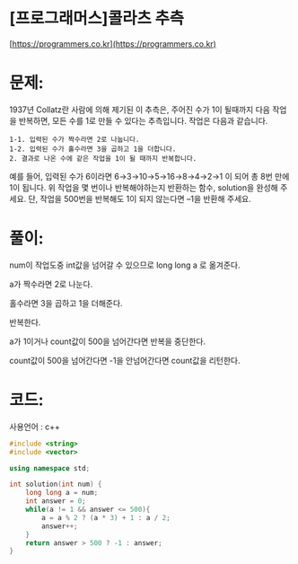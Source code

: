 # [프로그래머스]콜라츠 추측

[https://programmers.co.kr](https://programmers.co.kr)

# 문제:

1937년 Collatz란 사람에 의해 제기된 이 추측은, 주어진 수가 1이 될때까지 다음 작업을 반복하면, 모든 수를 1로 만들 수 있다는 추측입니다. 작업은 다음과 같습니다.



```
1-1. 입력된 수가 짝수라면 2로 나눕니다. 
1-2. 입력된 수가 홀수라면 3을 곱하고 1을 더합니다.
2. 결과로 나온 수에 같은 작업을 1이 될 때까지 반복합니다.
```



예를 들어, 입력된 수가 6이라면 6→3→10→5→16→8→4→2→1 이 되어 총 8번 만에 1이 됩니다. 위 작업을 몇 번이나 반복해야하는지 반환하는 함수, solution을 완성해 주세요. 단, 작업을 500번을 반복해도 1이 되지 않는다면 –1을 반환해 주세요.



# 풀이:

num이 작업도중 int값을 넘어갈 수 있으므로 long long a 로 옮겨준다.

a가 짝수라면 2로 나눈다.

홀수라면 3을 곱하고 1을 더해준다.

반복한다.

a가 1이거나 count값이 500을 넘어간다면 반복을 중단한다.

count값이 500을 넘어간다면 -1을 안넘어간다면 count값을 리턴한다.



# **코드:**
사용언어 : c++
```c++
#include <string>
#include <vector>

using namespace std;

int solution(int num) {
    long long a = num;
    int answer = 0;
    while(a != 1 && answer <= 500){
        a = a % 2 ? (a * 3) + 1 : a / 2;
        answer++;
    }
    return answer > 500 ? -1 : answer;
}
```


